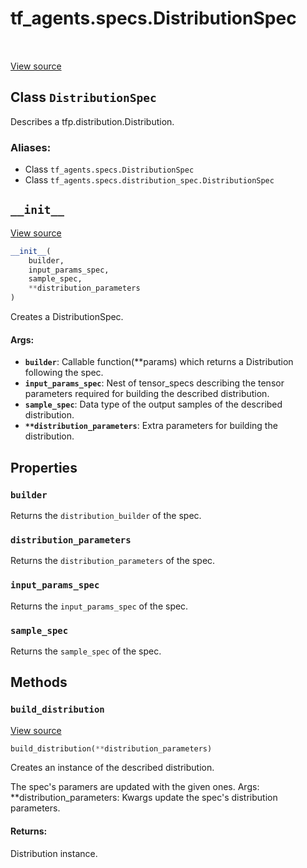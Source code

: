 <div itemscope itemtype="http://developers.google.com/ReferenceObject">
<meta itemprop="name" content="tf_agents.specs.DistributionSpec" />
<meta itemprop="path" content="Stable" />
<meta itemprop="property" content="builder"/>
<meta itemprop="property" content="distribution_parameters"/>
<meta itemprop="property" content="input_params_spec"/>
<meta itemprop="property" content="sample_spec"/>
<meta itemprop="property" content="__init__"/>
<meta itemprop="property" content="build_distribution"/>
</div>

# tf_agents.specs.DistributionSpec

<table class="tfo-notebook-buttons tfo-api" align="left">
</table>

<a target="_blank" href="https://github.com/tensorflow/agents/tree/master/tf_agents/specs/distribution_spec.py">View
source</a>

## Class `DistributionSpec`

Describes a tfp.distribution.Distribution.



### Aliases:

* Class `tf_agents.specs.DistributionSpec`
* Class `tf_agents.specs.distribution_spec.DistributionSpec`


<!-- Placeholder for "Used in" -->


<h2 id="__init__"><code>__init__</code></h2>

<a target="_blank" href="https://github.com/tensorflow/agents/tree/master/tf_agents/specs/distribution_spec.py">View
source</a>

``` python
__init__(
    builder,
    input_params_spec,
    sample_spec,
    **distribution_parameters
)
```

Creates a DistributionSpec.

#### Args:

*   <b>`builder`</b>: Callable function(**params) which returns a Distribution
    following the spec.
*   <b>`input_params_spec`</b>: Nest of tensor_specs describing the tensor
    parameters required for building the described distribution.
*   <b>`sample_spec`</b>: Data type of the output samples of the described
    distribution.
*   <b>`**distribution_parameters`</b>: Extra parameters for building the
    distribution.

## Properties

<h3 id="builder"><code>builder</code></h3>

Returns the `distribution_builder` of the spec.

<h3 id="distribution_parameters"><code>distribution_parameters</code></h3>

Returns the `distribution_parameters` of the spec.

<h3 id="input_params_spec"><code>input_params_spec</code></h3>

Returns the `input_params_spec` of the spec.

<h3 id="sample_spec"><code>sample_spec</code></h3>

Returns the `sample_spec` of the spec.

## Methods

<h3 id="build_distribution"><code>build_distribution</code></h3>

<a target="_blank" href="https://github.com/tensorflow/agents/tree/master/tf_agents/specs/distribution_spec.py">View
source</a>

``` python
build_distribution(**distribution_parameters)
```

Creates an instance of the described distribution.

The spec's paramers are updated with the given ones. Args:
**distribution_parameters: Kwargs update the spec's distribution parameters.

#### Returns:

Distribution instance.
